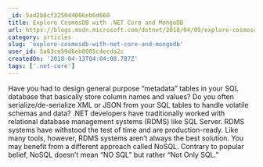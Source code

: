```yaml
---
_id: 5ad2b8cf325044006eb6d660
title: Explore CosmosDB with .NET Core and MongoDB
url: https://blogs.msdn.microsoft.com/dotnet/2018/04/09/explore-cosmosdb-with-net-core-and-mongodb/
category: articles
slug: 'explore-cosmosdb-with-net-core-and-mongodb'
user_id: 5a83ce59d6eb0005c4ecda2c
createdOn: '2018-04-13T04:04:08.787Z'
tags: ['.net-core']
---
```


Have you had to design general purpose “metadata” tables in your SQL database that basically store column names and values? Do you often serialize/de-serialize XML or JSON from your SQL tables to handle volatile schemas and data? .NET developers have traditionally worked with relational database management systems (RDMS) like SQL Server. RDMS systems have withstood the test of time and are production-ready. Like many tools, however, RDMS systems aren’t always the best solution. You may benefit from a different approach called NoSQL. Contrary to popular belief, NoSQL doesn’t mean “NO SQL” but rather “Not Only SQL.”

